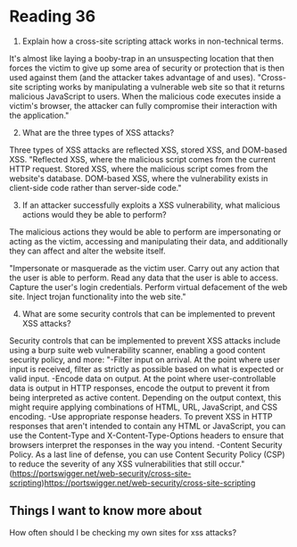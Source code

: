 # Reading 36

1. Explain how a cross-site scripting attack works in non-technical terms.

It's almost like laying a booby-trap in an unsuspecting location that then forces the victim to give up some area of security or protection that is then used against them (and the attacker takes advantage of and uses).
"Cross-site scripting works by manipulating a vulnerable web site so that it returns malicious JavaScript to users. When the malicious code executes inside a victim's browser, the attacker can fully compromise their interaction with the application."

2. What are the three types of XSS attacks?

Three types of XSS attacks are reflected XSS, stored XSS, and DOM-based XSS.
"Reflected XSS, where the malicious script comes from the current HTTP request.
Stored XSS, where the malicious script comes from the website's database.
DOM-based XSS, where the vulnerability exists in client-side code rather than server-side code."

3. If an attacker successfully exploits a XSS vulnerability, what malicious actions would they be able to perform?

The malicious actions they would be able to perform are impersonating or acting as the victim, accessing and manipulating their data, and additionally they can affect and alter the website itself.

"Impersonate or masquerade as the victim user.
Carry out any action that the user is able to perform.
Read any data that the user is able to access.
Capture the user's login credentials.
Perform virtual defacement of the web site.
Inject trojan functionality into the web site."


4. What are some security controls that can be implemented to prevent XSS attacks?

Security controls that can be implemented to prevent XSS attacks include using a burp suite web vulnerability scanner, enabling a good content security policy, and more: 
"-Filter input on arrival. At the point where user input is received, filter as strictly as possible based on what is expected or valid input.
-Encode data on output. At the point where user-controllable data is output in HTTP responses, encode the output to prevent it from being interpreted as active content. Depending on the output context, this might require applying combinations of HTML, URL, JavaScript, and CSS encoding.
-Use appropriate response headers. To prevent XSS in HTTP responses that aren't intended to contain any HTML or JavaScript, you can use the Content-Type and X-Content-Type-Options headers to ensure that browsers interpret the responses in the way you intend.
-Content Security Policy. As a last line of defense, you can use Content Security Policy (CSP) to reduce the severity of any XSS vulnerabilities that still occur."
(https://portswigger.net/web-security/cross-site-scripting)https://portswigger.net/web-security/cross-site-scripting

## Things I want to know more about

How often should I be checking my own sites for xss attacks?
